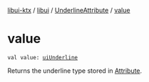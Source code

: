 [libui-ktx](../../index.md) / [libui](../index.md) / [UnderlineAttribute](index.md) / [value](./value.md)

# value

`val value: `[`uiUnderline`](../ui-underline.md)

Returns the underline type stored in [Attribute](../-attribute/index.md).

